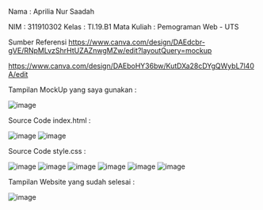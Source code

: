 Nama    : Aprilia Nur Saadah<p>
NIM     : 311910302
Kelas   : TI.19.B1
Mata Kuliah : Pemograman Web - UTS

Sumber Referensi
https://www.canva.com/design/DAEdcbr-gVE/RNpMLvzShrHtUZAZnwgMZw/edit?layoutQuery=mockup

https://www.canva.com/design/DAEboHY36bw/KutDXa28cDYgQWybL7l40A/edit

Tampilan MockUp yang saya gunakan :

![image](https://user-images.githubusercontent.com/54062259/116910623-13986080-ac70-11eb-9666-ae3cb40656b5.png)

Source Code index.html :

![image](https://user-images.githubusercontent.com/54062259/116910706-2d39a800-ac70-11eb-9a4e-272bdb334f97.png) ![image](https://user-images.githubusercontent.com/54062259/116910739-37f43d00-ac70-11eb-88f5-1253b74b3123.png)

Source Code style.css :

![image](https://user-images.githubusercontent.com/54062259/116910814-5a865600-ac70-11eb-9620-555721ffbfb2.png) ![image](https://user-images.githubusercontent.com/54062259/116910828-5fe3a080-ac70-11eb-82ca-3dbee423e251.png) ![image](https://user-images.githubusercontent.com/54062259/116910848-67a34500-ac70-11eb-928f-0a582274a35d.png) ![image](https://user-images.githubusercontent.com/54062259/116910863-6d008f80-ac70-11eb-906e-1f285b9f293a.png) ![image](https://user-images.githubusercontent.com/54062259/116910890-725dda00-ac70-11eb-8a07-83d6980e8db1.png) ![image](https://user-images.githubusercontent.com/54062259/116910918-7853bb00-ac70-11eb-8cce-806fe2ee7e2a.png)

Tampilan Website yang sudah selesai :

![image](https://user-images.githubusercontent.com/54062259/116911063-94575c80-ac70-11eb-8b96-6d87180ccbc4.png)
